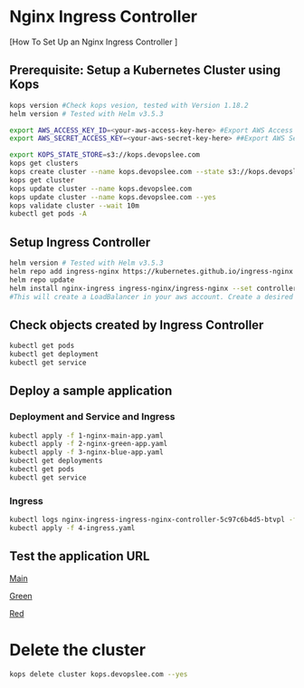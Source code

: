 # Nginx Ingress Controller

[How To Set Up an Nginx Ingress Controller ]

## Prerequisite: Setup a Kubernetes Cluster using Kops

```bash
kops version #Check kops vesion, tested with Version 1.18.2
helm version # Tested with Helm v3.5.3

export AWS_ACCESS_KEY_ID=<your-aws-access-key-here> #Export AWS Access Key
export AWS_SECRET_ACCESS_KEY=<your-aws-secret-key-here> ##Export AWS Secret Key

export KOPS_STATE_STORE=s3://kops.devopslee.com
kops get clusters
kops create cluster --name kops.devopslee.com --state s3://kops.devopslee.com --cloud aws --master-size t2.small --master-count 1 --master-zones us-east-1a --node-size t2.small --node-count 2 --zones us-east-1a,us-east-1b,us-east-1c
kops get cluster
kops update cluster --name kops.devopslee.com
kops update cluster --name kops.devopslee.com --yes
kops validate cluster --wait 10m
kubectl get pods -A
```

## Setup Ingress Controller

```bash
helm version # Tested with Helm v3.5.3
helm repo add ingress-nginx https://kubernetes.github.io/ingress-nginx
helm repo update
helm install nginx-ingress ingress-nginx/ingress-nginx --set controller.publishService.enabled=true
#This will create a LoadBalancer in your aws account. Create a desired record in Route53 poiting to the LoadBalancer
```


## Check objects created by Ingress Controller

```bash
kubectl get pods
kubectl get deployment
kubectl get service
```

## Deploy a sample application

### Deployment and Service and Ingress 

```bash
kubectl apply -f 1-nginx-main-app.yaml
kubectl apply -f 2-nginx-green-app.yaml
kubectl apply -f 3-nginx-blue-app.yaml
kubectl get deployments
kubectl get pods
kubectl get service
```

### Ingress

```bash
kubectl logs nginx-ingress-ingress-nginx-controller-5c97c6b4d5-btvpl -f 
kubectl apply -f 4-ingress.yaml
```


## Test the application URL

[Main](http://kops.devopslee.com/)

[Green](http://kops.devopslee.com/green)

[Red](http://kops.devopslee.com/blue)


# Delete the cluster

```bash
kops delete cluster kops.devopslee.com --yes
```